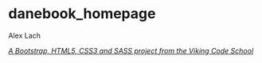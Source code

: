 # danebook_homepage

Alex Lach

*[A Bootstrap, HTML5, CSS3 and SASS project from the Viking Code School](http://www.vikingcodeschool.com)*